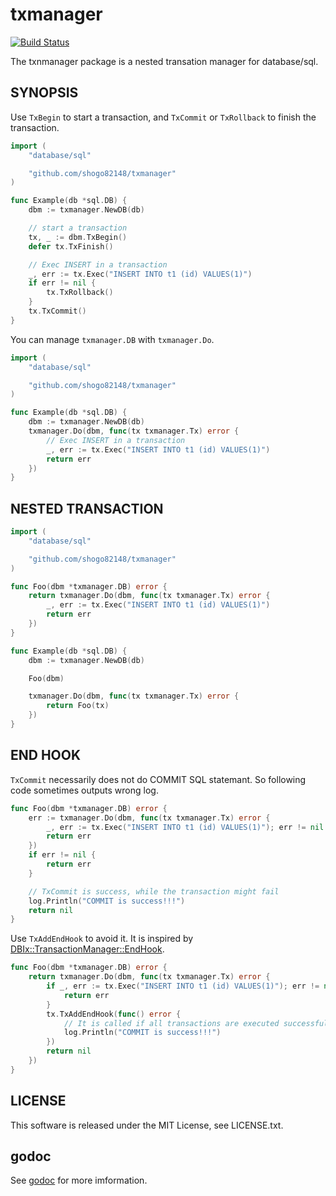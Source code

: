 # txmanager

[![Build Status](https://travis-ci.org/shogo82148/txmanager.svg?branch=master)](https://travis-ci.org/shogo82148/txmanager)

The txnmanager package is a nested transation manager for database/sql.

## SYNOPSIS

Use `TxBegin` to start a transaction, and `TxCommit` or `TxRollback` to finish the transaction.

``` go
import (
	"database/sql"

	"github.com/shogo82148/txmanager"
)

func Example(db *sql.DB) {
	dbm := txmanager.NewDB(db)

	// start a transaction
	tx, _ := dbm.TxBegin()
	defer tx.TxFinish()

	// Exec INSERT in a transaction
	_, err := tx.Exec("INSERT INTO t1 (id) VALUES(1)")
	if err != nil {
		tx.TxRollback()
	}
	tx.TxCommit()
}
```

You can manage `txmanager.DB` with `txmanager.Do`.

``` go
import (
	"database/sql"

	"github.com/shogo82148/txmanager"
)

func Example(db *sql.DB) {
	dbm := txmanager.NewDB(db)
	txmanager.Do(dbm, func(tx txmanager.Tx) error {
		// Exec INSERT in a transaction
		_, err := tx.Exec("INSERT INTO t1 (id) VALUES(1)")
		return err
	})
}
```

## NESTED TRANSACTION

``` go
import (
	"database/sql"

	"github.com/shogo82148/txmanager"
)

func Foo(dbm *txmanager.DB) error {
	return txmanager.Do(dbm, func(tx txmanager.Tx) error {
		_, err := tx.Exec("INSERT INTO t1 (id) VALUES(1)")
		return err
	})
}

func Example(db *sql.DB) {
	dbm := txmanager.NewDB(db)

	Foo(dbm)

	txmanager.Do(dbm, func(tx txmanager.Tx) error {
		return Foo(tx)
	})
}

```

## END HOOK

`TxCommit` necessarily does not do COMMIT SQL statemant.
So following code sometimes outputs wrong log.

``` go
func Foo(dbm *txmanager.DB) error {
	err := txmanager.Do(dbm, func(tx txmanager.Tx) error {
		_, err := tx.Exec("INSERT INTO t1 (id) VALUES(1)"); err != nil {
		return err
	})
	if err != nil {
		return err
	}

	// TxCommit is success, while the transaction might fail
	log.Println("COMMIT is success!!!")
	return nil
}
```

Use `TxAddEndHook` to avoid it.
It is inspired by [DBIx::TransactionManager::EndHook](https://github.com/soh335/DBIx-TransactionManager-EndHook).

``` go
func Foo(dbm *txmanager.DB) error {
	return txmanager.Do(dbm, func(tx txmanager.Tx) error {
		if _, err := tx.Exec("INSERT INTO t1 (id) VALUES(1)"); err != nil {
			return err
		}
		tx.TxAddEndHook(func() error {
			// It is called if all transactions are executed successfully.
			log.Println("COMMIT is success!!!")
		})
		return nil
	})
}
```

## LICENSE

This software is released under the MIT License, see LICENSE.txt.

## godoc

See [godoc](https://godoc.org/github.com/shogo82148/txmanager) for more imformation.
